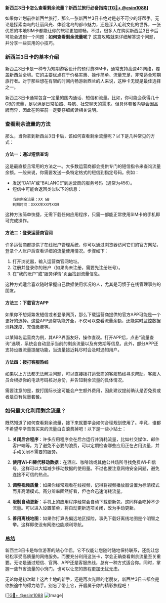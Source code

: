 **新西兰3日卡怎么查看剩余流量？新西兰旅行必备指南[[TG💪+ @esim1088](https://t.me/s/esim1088)]**

如果你计划前往新西兰旅行，那么一张新西兰3日卡绝对是必不可少的好帮手。无论是探索南岛的壮丽风光、体验北岛的都市魅力，还是深入毛利文化的世界，一张优质的本地SIM卡都能让你的旅程更加顺畅。不过，很多人在购买新西兰3日卡后可能会遇到一个问题：**如何查看剩余流量呢？** 这篇攻略就来详细解答这个问题，并分享一些实用的小技巧。

### 新西兰3日卡的基本介绍

新西兰3日卡是一种专为短期游客设计的预付费SIM卡，通常支持高速4G网络，覆盖新西兰全境。它的主要优点在于价格实惠、操作简单、流量充足，非常适合短期旅行者。对于那些想在有限的时间内畅游新西兰的人来说，这种卡无疑是最佳选择之一。

新西兰3日卡通常包含一定量的国内通话、短信和流量。比如，你可能会获得几十GB的流量，足以满足日常拍照、导航、社交聊天的需求。但具体套餐内容会因品牌而异，因此在购买前一定要仔细阅读相关说明。

### 查看剩余流量的方法

那么，当你拿到新西兰3日卡后，该如何查看剩余流量呢？以下是几种常见的方式：

#### 方法一：通过短信查询
这是最直接且常用的方法之一。大多数运营商都会提供专门的短信指令来查询流量余额。一般来说，你需要发送一条特定格式的短信到指定号码。例如：

- 发送“DATA”或“BALANCE”到运营商的服务号码（通常为456）。
- 短信中可能会返回类似以下的信息：
  ```
  当前剩余流量：XX GB
  到期时间：XXXX年XX月XX日
  ```
  
这种方法简单快捷，无需下载任何应用程序，只需一部能正常使用SIM卡的手机即可完成操作。

#### 方法二：登录运营商官网
许多运营商都提供了在线账户管理系统，你可以通过浏览器访问它们的官方网站，登录个人账户后查看详细的流量使用情况。步骤如下：

1. 打开浏览器，输入运营商官网地址。
2. 注册并登录你的账户（如果尚未注册，需要先注册账号）。
3. 在“我的账户”或“服务详情”页面找到流量信息。

这种方式适合喜欢随时掌握自己数据使用状况的人，尤其是习惯于在线管理事务的朋友。

#### 方法三：下载官方APP
如果你不想频繁发短信或者登录网页，那么下载运营商提供的官方APP可能是一个更好的选择。这些APP通常功能齐全，不仅可以查看流量余额，还能实时监控数据消耗速度、充值缴费等。

以某知名运营商为例，其APP界面友好，操作直观。打开APP后，点击“流量查询”选项，系统会自动显示当前的剩余流量以及有效期等信息。此外，部分APP还支持设置流量提醒功能，当流量接近耗尽时会及时通知用户。

#### 方法四：拨打客服热线
如果以上方法都无法解决问题，可以直接拨打运营商的客服热线寻求帮助。客服人员会根据你的电话号码核对身份，并告知剩余流量的具体情况。

需要注意的是，拨打国际长途可能会产生额外费用，因此建议提前确认是否免费或者是否有优惠套餐。

### 如何最大化利用剩余流量？

既然知道了如何查看剩余流量，接下来就要学会如何合理规划使用了。毕竟，谁都不希望辛辛苦苦买来的流量白白浪费掉吧！以下是一些小贴士：

1. **关闭后台程序**：许多应用程序会在后台运行并消耗流量，比如社交媒体、邮件客户端等。为了避免不必要的浪费，可以定期检查哪些应用正在占用流量，并手动关闭不需要的服务。

2. **使用Wi-Fi替代移动数据**：在酒店、咖啡馆或其他公共场所寻找免费Wi-Fi信号，这样可以大幅减少移动数据的使用量。不过也要注意网络安全问题，避免连接不可信的热点。

3. **调整视频质量**：如果你经常观看在线视频，记得将视频播放器设置为标清模式而非高清模式。高分辨率固然好看，但也会迅速消耗流量。

4. **限制自动更新**：手机上的应用程序经常会自动下载更新包，这同样会吃掉不少流量。可以进入设置菜单，将自动更新选项关闭，改为手动更新。

5. **善用离线地图**：如果你打算去偏远地区探险，事先下载好离线地图是个明智之举。这样即使没有网络也能顺利导航。

### 总结

新西兰3日卡是每位游客的贴心伴侣，它不仅能让您随时随地保持联系，还能让您轻松享受高质量的网络服务。而要充分利用这张卡，学会正确查看剩余流量至关重要。无论是通过短信、官网、APP还是客服热线，总有一种方式适合你。同时，掌握一些节省流量的小窍门，也可以让您的旅程更加无忧无虑。

无论你是初次踏上这片土地的新手，还是再次光顾的老朋友，新西兰3日卡都会是你旅途中的得力助手。别忘了带上它，开启属于你的精彩旅程吧！

[[TG💪+ @esim1088](https://t.me/s/esim1088) ![Image](https://i.postimg.cc/4NQfJmqS/Snipaste-2025-05-13-00-14-12.png)]